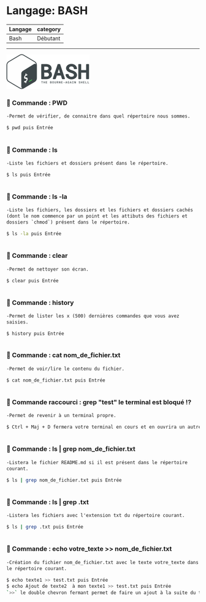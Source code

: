 # Langage: BASH

| Langage  | category |
| ------------- | ------------- |
| Bash  | Débutant  |

***


![Langage: BASH](Gnu-bash-logo.svg.png)

### 📢 Commande : PWD
    -Permet de vérifier, de connaitre dans quel répertoire nous sommes.
```bash
$ pwd puis Entrée
```
#
### 📢 Commande : ls
    -Liste les fichiers et dossiers présent dans le répertoire.
```bash
$ ls puis Entrée
```
#
### 📢 Commande : ls -la
    -Liste les fichiers, les dossiers et les fichiers et dossiers cachés (dont le nom commence par un point et les attibuts des fichiers et dossiers `chmod`) présent dans le répertoire.
```bash
$ ls -la puis Entrée
```
#
### 📢 Commande : clear
    -Permet de nettoyer son écran.
```sh
$ clear puis Entrée
```
#
### 📢 Commande : history
    -Permet de lister les x (500) dernières commandes que vous avez saisies.
```shell
$ history puis Entrée
```
#
### 📢 Commande : cat nom_de_fichier.txt
    -Permet de voir/lire le contenu du fichier.
```bash
$ cat nom_de_fichier.txt puis Entrée
```



#
### 📢 Commande raccourci : grep "test" le terminal est bloqué !?
    -Permet de revenir à un terminal propre.
```bash
$ Ctrl + Maj + D fermera votre terminal en cours et en ouvrira un autre. Faites un  `pwd` pour savoir dans quel répertoire vous êtes.
```

#
### 📢 Commande : ls | grep nom_de_fichier.txt
    -Listera le fichier README.md si il est présent dans le répertoire courant.
```bash
$ ls | grep nom_de_fichier.txt puis Entrée
```

#
### 📢 Commande : ls | grep .txt
    -Listera les fichiers avec l'extension txt du répertoire courant.
```bash
$ ls | grep .txt puis Entrée
```

#
### 📢 Commande : echo votre_texte >> nom_de_fichier.txt
    -Création du fichier nom_de_fichier.txt avec le texte votre_texte dans le répertoire courant.
```bash
$ echo texte1 >> test.txt puis Entrée
$ echo Ajout de texte2  à mon texte1 >> test.txt puis Entrée
`>>` le double chevron fermant permet de faire un ajout à la suite du texte1 déjà existant -> cf 'append'
```

<!-- 
; ex: cat README.md
; 📢 cat nom_de_fichier
; ex: cat README.md
; @valnet91 :+1: This PR looks great - it's ready to merge! :shipit:
-->
